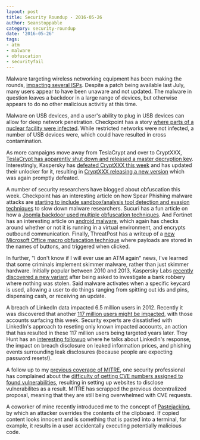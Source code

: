 ```yaml
---
layout: post
title: Security Roundup - 2016-05-26
author: Seanstoppable
category: security-roundup
date: '2016-05-26'
tags:
- atm
- malware
- obfuscation
- securityfail
---
```


Malware targeting wireless networking equipment has been making the rounds, [impacting several ISPs](http://bit.ly/1U4O1tG). Despite a patch being available last July, many users appear to have been unaware and not updated. The malware in question leaves a backdoor in a large range of devices, but otherwise appears to do no other malicious activitiy at this time.

Malware on USB devices, and a user's ability to plug in USB devices can allow for deep network penetration. Checkpoint has a story [where parts of a nuclear facility were infected](http://bit.ly/1VgURRT). While restricted networks were not infected, a number of USB devices were, which could have resulted in cross contamination. 

As more campaigns move away from TeslaCrypt and over to CryptXXX, [TeslaCrypt has apparently shut down and released a master decryption key](http://bit.ly/1U2dnbA). Interestingly, Kaspersky has [defeated CryptXXX this week](http://bit.ly/1RdVDrX) and has updated their unlocker for it, resulting in [CryptXXX releasing a new version](http://bit.ly/25mdNVL) which was again promptly defeated.

A number of security researchers have blogged about obfuscation this week. Checkpoint has an interesting article on how Spear Phishing malware attacks are [starting to include sandbox/analysis tool detection and evasion techniques](http://bit.ly/1TkcssY) to slow down malware researchers. Sucuri has a fun article on how a [Joomla backdoor used multiple obfuscation techniques](http://bit.ly/1TkeRni). And Fortinet has an interesting article on [android malware](http://bit.ly/25dYuOR), which again has checks around whether or not it is running in a virtual environment, and encrypts outbound communication. Finally, ThreatPost has a writeup of a [new Microsoft Office macro obfuscation technique](http://bit.ly/1Xq6ohW) where payloads are stored in the names of buttons, and triggered when clicked.

In further, "I don't know if I will ever use an ATM again" news, I've learned that some criminals implement skimmer malware, rather than just skimmer hardware. Initially popular between 2010 and 2013, Kaspersky Labs [recently discovered a new variant](http://bit.ly/1OLiI5L) after being asked to investigate a bank robbery where nothing was stolen. Said malware activates when a specific keycard is used, allowing a user to do things ranging from spitting out ids and pins, dispensing cash, or receiving an update.

A breach of LinkedIn data impacted 6.5 million users in 2012. Recently it was discovered that another [117 million users might be impacted](http://bit.ly/1svwDrD), with those accounts surfacing this week. Security experts are dissatisfied with LinkedIn's approach to reseting only known impacted accounts, an action that has resulted in these 117 million users being targeted years later. Troy Hunt has an [interesting followup](http://bit.ly/1RrpjC7) where he talks about LinkedIn's response, the impact on breach disclosure on leaked information prices, and phishing events surrounding leak disclosures (because people are expecting password resets!).

A follow up to my [previous coverage of MITRE](https://seanstoppable.github.io/2016/04/07/security-roundup-2016-04-07), one security professional has complained about the [difficulty of getting CVE numbers assigned to found vulnerabilities](http://bit.ly/1U8H5eX), resulting in setting up websites to disclose vulnerabilites as a result. MITRE has scrapped the previous decentralized proposal, meaning that they are still being overwhelmed with CVE requests.

A coworker of mine recently introduced me to the concept of [Pastejacking](http://bit.ly/1TX05NH), by which an attacker overrides the contents of the clipboard. If copied content looks innocent and is something that is pasted into a terminal, for example, it results in a user accidentally executing potentially malicious code.

